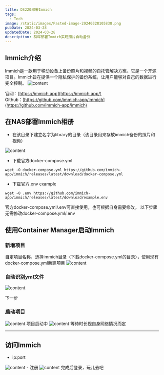 ```yaml
---
title: DS220部署Immich
tags:
  - Tech
image: /static/images/Pasted-image-20240328105838.png
pubDate: 2024-03-28
updatedDate: 2024-03-28
description: 群晖部署Immich实现照片自动备份
---
```


## Immich介绍
Immich是一款用于移动设备上备份照片和视频的自托管解决方案。它是一个开源项目。Immich旨在提供一个隐私保护的备份系统，让用户能够对自己的数据进行完全控制。
<img src="/static/images/Pasted-image-20240328103608.png" alt="content" />

官网：[https://immich.app](https://immich.app/)  
Github：[https://github.com/immich-app/immich](https://github.com/immich-app/immich)  

## 在NAS部署Immich相册
- 在该目录下建立名字为library的目录（该目录用来存放immich备份的照片和视频）
<img src="/static/images/Pasted-image-20240328104415.png" alt="content" />

- 下载官方docker-compose.yml
```
wget -O docker-compose.yml https://github.com/immich-app/immich/releases/latest/download/docker-compose.yml
```
- 下载官方.env example
```
wget -O .env https://github.com/immich-app/immich/releases/latest/download/example.env
```

官方docker-compose.yml/.env可直接使用，也可根据自身需要修改。
以下步骤无需修改docker-compose.yml/.env

## 使用Container Manager启动Immich

### 新增项目
自定项目名称，选择immich目录（下载docker-compose.yml的目录），使用现有docker-compose.yml新建项目
<img src="/static/images/Pasted-image-20240328105019.png" alt="content" />

### 自动识别yml文件
<img src="/static/images/Pasted-image-20240328104944.png" alt="content" />

下一步
### 启动项目
<img src="/static/images/Pasted-image-20240328105244.png" alt="content" />
项目启动中
<img src="/static/images/Pasted-image-20240328105439.png" alt="content" />
等待时长视自身网络情况而定

---

## 访问Immich
- ip:port
<img src="/static/images/Pasted-image-20240328111334.png" alt="content" />
- 注册
<img src="/static/images/Pasted-image-20240328111417.png" alt="content" />
完成后登录，玩儿去吧